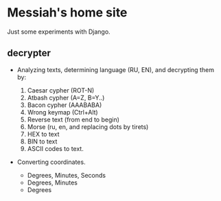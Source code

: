 Messiah's home site
===================

Just some experiments with Django.

decrypter
---------

*   Analyzing texts, determining language (RU, EN), and decrypting them by:
    1. Caesar cypher (ROT-N)
    2. Atbash cypher (A=Z, B=Y..)
    3. Bacon cypher (AAABABA)
    4. Wrong keymap (Ctrl+Alt)
    5. Reverse text (from end to begin)
    6. Morse (ru, en, and replacing dots by tirets)
    7. HEX to text
    8. BIN to text
    9. ASCII codes to text.

*   Converting coordinates.
    * Degrees, Minutes, Seconds
    * Degrees, Minutes
    * Degrees

